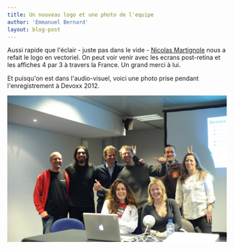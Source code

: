 ```yaml
---
title: Un nouveau logo et une photo de l'equipe
author: 'Emmanuel Bernard'
layout: blog-post
---
```

Aussi rapide que l'éclair - juste pas dans le vide -
[Nicolas Martignole](http://www.touilleur-express.fr) nous a refait
le logo en vectoriel. On peut voir venir avec les ecrans
post-retina et les affiches 4 par 3 à travers la France.
Un grand merci à lui.

Et puisqu'on est dans l'audio-visuel, voici une photo prise
pendant l'enregistrement à Devoxx 2012.

<img width="800" src="/images/blog/team-devoxx-2012.jpg"/>
